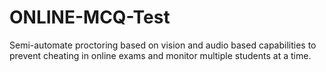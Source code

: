 # ONLINE-MCQ-Test
Semi-automate proctoring based on vision and audio based capabilities to prevent cheating in online exams and monitor multiple students at a time.
